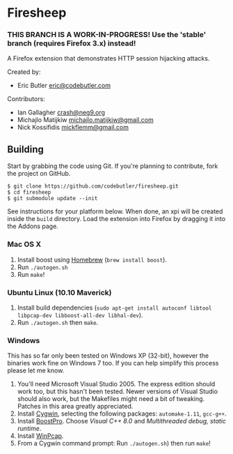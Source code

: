 # Firesheep

### **THIS BRANCH IS A WORK-IN-PROGRESS! Use the 'stable' branch (requires Firefox 3.x) instead!**

A Firefox extension that demonstrates HTTP session hijacking attacks.

Created by: 

  * Eric Butler <eric@codebutler.com>

Contributors:

  * Ian Gallagher <crash@neg9.org>
  * Michajlo Matijkiw <michajlo.matijkiw@gmail.com>
  * Nick Kossifidis <mickflemm@gmail.com>

## Building

Start by grabbing the code using Git. If you're planning to contribute, fork the project on GitHub.

    $ git clone https://github.com/codebutler/firesheep.git
    $ cd firesheep
    $ git submodule update --init

See instructions for your platform below. When done, an xpi will be created inside the `build` directory. Load the extension into Firefox by dragging it into the Addons page.

### Mac OS X

1. Install boost using [Homebrew][1] (`brew install boost`).
2. Run `./autogen.sh`
3. Run `make`!

### Ubuntu Linux (10.10 Maverick)

1. Install build dependencies (`sudo apt-get install autoconf libtool libpcap-dev libboost-all-dev libhal-dev`).
2. Run `./autogen.sh` then `make`.

### Windows

This has so far only been tested on Windows XP (32-bit), however the binaries work fine on Windows 7 too. If you can help simplify this process please let me know.

1. You'll need Microsoft Visual Studio 2005. The express edition should work too, but this hasn't been tested. Newer versions of Visual Studio should also work, but the Makefiles might need a bit of tweaking. Patches in this area greatly appreciated.
2. Install [Cygwin][3], selecting the following packages: `automake-1.11`, `gcc-g++`.
3. Install [BoostPro][4]. Choose *Visual C++ 8.0* and *Multithreaded debug, static runtime*.
4. Install [WinPcap][6].
5. From a Cygwin command prompt: Run `./autogen.sh`) then run `make`!

[1]: http://mxcl.github.com/homebrew/
[3]: http://www.cygwin.com/
[4]: http://www.boostpro.com/download/
[5]: http://en.wikipedia.org/wiki/Promiscuous_mode
[6]: http://www.winpcap.org/install/default.htm
